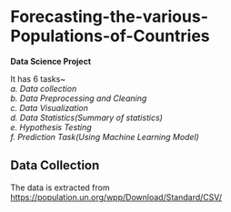 # Forecasting-the-various-Populations-of-Countries
**Data Science Project**

It has 6 tasks~<br/>
  <t>_a. Data collection <br/>
  <t>b. Data Preprocessing and Cleaning <br/>
  <t>c. Data Visualization<br/>
  <t>d. Data Statistics(Summary of statistics)<br/>
  <t>e. Hypothesis Testing<br/>
  <t>f. Prediction Task(Using Machine Learning Model)_<br/>

## Data Collection
The data is extracted from https://population.un.org/wpp/Download/Standard/CSV/
